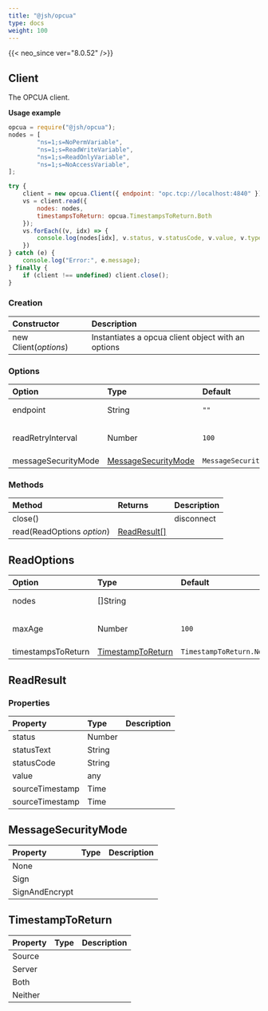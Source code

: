 ```yaml
---
title: "@jsh/opcua"
type: docs
weight: 100
---
```


{{< neo_since ver="8.0.52" />}}

## Client

The OPCUA client.

**Usage example**

```js {linenos=table,linenostart=1}
opcua = require("@jsh/opcua");
nodes = [
        "ns=1;s=NoPermVariable",
        "ns=1;s=ReadWriteVariable",
        "ns=1;s=ReadOnlyVariable",
        "ns=1;s=NoAccessVariable",
];

try {
    client = new opcua.Client({ endpoint: "opc.tcp://localhost:4840" });
    vs = client.read({
        nodes: nodes,
        timestampsToReturn: opcua.TimestampsToReturn.Both
    });
    vs.forEach((v, idx) => {
        console.log(nodes[idx], v.status, v.statusCode, v.value, v.type);
    })
} catch (e) {
    console.log("Error:", e.message);
} finally {
    if (client !== undefined) client.close();
}
```

### Creation

| Constructor             | Description                          |
|:------------------------|:----------------------------------------------|
| new Client(*options*)   | Instantiates a opcua client object with an options |

### Options

| Option              | Type         | Default        | Description         |
|:--------------------|:-------------|:---------------|:--------------------|
| endpoint            | String       | `""`           | server address      |
| readRetryInterval   | Number       | `100`          | read retry interval in ms. |
| messageSecurityMode | [MessageSecurityMode](#messagesecuritymode) | `MessageSecurityMode.None` |         |

### Methods

| Method                                 | Returns           | Description        |
|:---------------------------------------|:------------------|:-------------------|
| close()                                |                   | disconnect         |
| read(ReadOptions *option*)             | [ReadResult[]](#readresult) |                    |

## ReadOptions

| Option              | Type         | Default        | Description         |
|:--------------------|:-------------|:---------------|:--------------------|
| nodes               | []String     |                | server address      |
| maxAge              | Number       | `100`          | read retry interval in ms. |
| timestampsToReturn  | [TimestampToReturn](#timestamptoreturn) | `TimestampToReturn.Neither` |      |

## ReadResult

### Properties

| Property           | Type       | Description        |
|:-------------------|:-----------|:-------------------|
| status             | Number     |                    |
| statusText         | String     |                    |
| statusCode         | String     |                    |
| value              | any        |                    |
| sourceTimestamp    | Time       |                    |
| sourceTimestamp    | Time       |                    |


## MessageSecurityMode

| Property           | Type       | Description        |
|:-------------------|:-----------|:-------------------|
| None               |            |                    |
| Sign               |            |                    |
| SignAndEncrypt     |            |                    |

## TimestampToReturn

| Property           | Type       | Description        |
|:-------------------|:-----------|:-------------------|
| Source             |            |                    |
| Server             |            |                    |
| Both               |            |                    |
| Neither            |            |                    |
